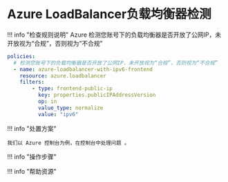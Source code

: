 # Azure LoadBalancer负载均衡器检测

!!! info "检查规则说明"
    Azure  检测您账号下的负载均衡器是否开放了公网IP，未开放视为“合规”，否则视为“不合规”
    
  ```YAML
  policies:
    # 检测您账号下的负载均衡器是否开放了公网IP，未开放视为“合规”，否则视为“不合规”
    - name: azure-loadbalancer-with-ipv6-frontend
      resource: azure.loadbalancer
      filters:
          - type: frontend-public-ip
            key: properties.publicIPAddressVersion
            op: in
            value_type: normalize
            value: "ipv6"
  ```

    
!!! info "处置方案"
    
    我们以 Azure 控制台为例，在控制台中处理问题 。



!!! info "操作步骤"





!!! info "帮助资源"
    